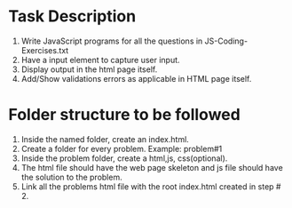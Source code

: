 # Task Description
1. Write JavaScript programs for all the questions in JS-Coding-Exercises.txt
2. Have a input element to capture user input.
3. Display output in the html page itself.
4. Add/Show validations errors as applicable in HTML page itself.


# Folder structure to be followed
1. Inside the named folder, create an index.html.
3. Create a folder for every problem. Example: problem#1
4. Inside the problem folder, create a html,js, css(optional).
5. The html file should have the web page skeleton and js file should have the solution to the problem. 
6. Link all the problems html file with the root index.html created in step # 2.

